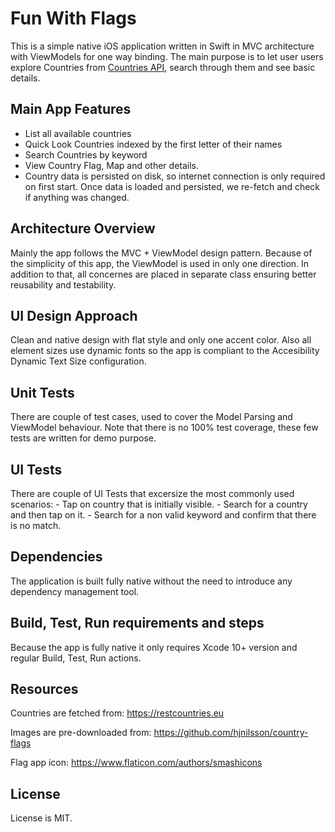 # Fun With Flags

This is a simple native iOS application written in Swift in MVC architecture with ViewModels for one way binding. The main purpose is to let user users explore Countries from [Countries API](https://restcountries.eu/), search through them and see basic details.

## Main App Features
- List all available countries
- Quick Look Countries indexed by the first letter of their names
- Search Countries by keyword
- View Country Flag, Map and other details.
- Country data is persisted on disk, so internet connection is only required on first start. Once data is loaded and persisted, we re-fetch and check if anything was changed.

## Architecture Overview
Mainly the app follows the MVC + ViewModel design pattern. Because of the simplicity of this app, the ViewModel is used in only one direction. In addition to that, all concernes are placed in separate class ensuring better reusability and testability.

## UI Design Approach
Clean and native design with flat style and only one accent color. Also all element sizes use dynamic fonts so the app is compliant to the Accesibility Dynamic Text Size configuration.

## Unit Tests
There are couple of test cases, used to cover the Model Parsing and ViewModel behaviour. Note that there is no 100% test coverage, these few tests are written for demo purpose.

## UI Tests
There are couple of UI Tests that excersize the most commonly used scenarios:
	- Tap on country that is initially visible.
	- Search for a country and then tap on it.
	- Search for a non valid keyword and confirm that there is no match.

## Dependencies
The application is built fully native without the need to  introduce any dependency management tool.


## Build, Test, Run requirements and steps
Because the app is fully native it only requires Xcode 10+ version and regular Build, Test, Run actions.

## Resources
Countries are fetched from: https://restcountries.eu

Images are pre-downloaded from: https://github.com/hjnilsson/country-flags

Flag app icon:  https://www.flaticon.com/authors/smashicons

## License

License is MIT.

